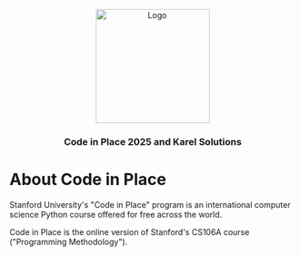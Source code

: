 <p align="center">
  <a href="https://codeinplace.stanford.edu">
    <img width="200px" src="./sources/CIP.png" alt="Logo">
  </a>
  <h3 align="center">Code in Place 2025 and Karel Solutions</h3>  
  <p align="center">
  </p>
</p>

# About Code in Place

Stanford University's "Code in Place" program is an international computer science Python course offered for free across the world. 

Code in Place is the online version of Stanford's CS106A course ("Programming Methodology").
